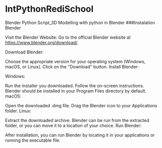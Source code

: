 # IntPythonRediSchool
Blender Python Script_3D Modelling with python in Blender
###Instalation Blender

Visit the Blender Website:
Go to the official Blender website at https://www.blender.org/download/.

Download Blender:

Choose the appropriate version for your operating system (Windows, macOS, or Linux).
Click on the "Download" button.
Install Blender:

Windows:

Run the installer you downloaded.
Follow the on-screen instructions.
Blender should be installed in your Program Files directory by default.
macOS:

Open the downloaded .dmg file.
Drag the Blender icon to your Applications folder.
Linux:

Extract the downloaded archive.
Blender can be run from the extracted folder, or you can move it to a location of your choice.
Run Blender:

After installation, you can run Blender by locating it in your applications or running the executable file.

